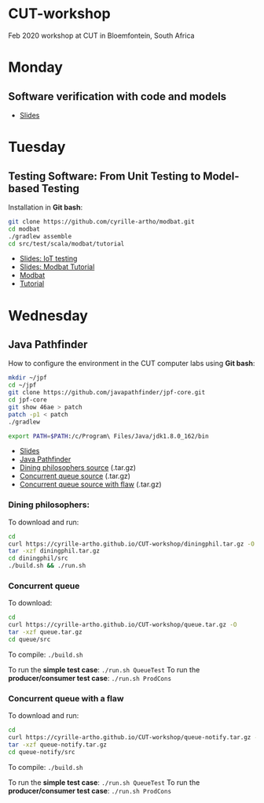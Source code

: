 # CUT-workshop
Feb 2020 workshop at CUT in Bloemfontein, South Africa

# Monday
## Software verification with code and models

* [Slides](verif-intro.pdf)

# Tuesday
## Testing Software: From Unit Testing to Model-based Testing

Installation in **Git bash**:

```bash
git clone https://github.com/cyrille-artho/modbat.git
cd modbat
./gradlew assemble
cd src/test/scala/modbat/tutorial
```

* [Slides: IoT testing](enase-2019.pdf)
* [Slides: Modbat Tutorial](mbt.pdf)
* [Modbat](https://github.com/cyrille-artho/modbat/)
* [Tutorial](https://github.com/cyrille-artho/modbat/tree/master/src/test/scala/modbat/tutorial)

# Wednesday
## Java Pathfinder

How to configure the environment in the CUT computer labs using **Git bash**:

```bash
mkdir ~/jpf
cd ~/jpf
git clone https://github.com/javapathfinder/jpf-core.git
cd jpf-core
git show 46ae > patch
patch -p1 < patch
./gradlew

export PATH=$PATH:/c/Program\ Files/Java/jdk1.8.0_162/bin
```

* [Slides](jpf-intro-1.pdf)
* [Java Pathfinder](https://github.com/javapathfinder/jpf-core/)
* [Dining philosophers source](diningphil.tar.gz) (.tar.gz)
* [Concurrent queue source](queue.tar.gz) (.tar.gz)
* [Concurrent queue source with flaw](queue-notify.tar.gz) (.tar.gz)

### Dining philosophers:

To download and run:

```bash
cd
curl https://cyrille-artho.github.io/CUT-workshop/diningphil.tar.gz -O
tar -xzf diningphil.tar.gz
cd diningphil/src
./build.sh && ./run.sh
```

### Concurrent queue

To download:

```bash
cd
curl https://cyrille-artho.github.io/CUT-workshop/queue.tar.gz -O
tar -xzf queue.tar.gz
cd queue/src
```

To compile: `./build.sh`

To run the **simple test case**: `./run.sh QueueTest`
To run the **producer/consumer test case**: `./run.sh ProdCons`

### Concurrent queue with a flaw

To download and run:

```bash
cd
curl https://cyrille-artho.github.io/CUT-workshop/queue-notify.tar.gz -O
tar -xzf queue-notify.tar.gz
cd queue-notify/src
```

To compile: `./build.sh`

To run the **simple test case**: `./run.sh QueueTest`
To run the **producer/consumer test case**: `./run.sh ProdCons`
